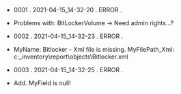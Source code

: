 * 0001  .  2021-04-15_14-32-20  .  ERROR  .  
* Problems with: BitLockerVolume -> Need admin rights...?
 
 
 
* 0002  .  2021-04-15_14-32-23  .  ERROR  .  
* MyName: Bitlocker - Xml file is missing. MyFilePath_Xml: c:\_inventory\report\objects\Bitlocker.xml
 
 
 
* 0003  .  2021-04-15_14-32-25  .  ERROR  .  
* Add. MyField is null!
 
 
 
